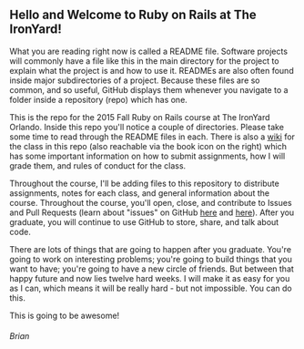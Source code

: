## Hello and Welcome to Ruby on Rails at The IronYard!

What you are reading right now is called a README file. Software projects will commonly have a file like this in the main directory for the project to explain what the project is and how to use it. READMEs are also often found inside major subdirectories of a project. Because these files are so common, and so useful, GitHub displays them whenever you navigate to a folder inside a repository (repo) which has one.

This is the repo for the 2015 Fall Ruby on Rails course at The IronYard Orlando. Inside this repo you'll notice a couple of directories. Please take some time to read through the README files in each. There is also a [wiki](https://github.com/TheIronYard--Orlando/2015--FALL--ROR/wiki) for the class in this repo (also reachable via the book icon on the right) which has some important information on how to submit assignments, how I will grade them, and rules of conduct for the class.

Throughout the course, I'll be adding files to this repository to distribute assignments, notes for each class, and general information about the course. Throughout the course, you'll open, close, and contribute to Issues and Pull Requests (learn about "issues" on GitHub [here](https://help.github.com/articles/about-issues/) and [here](https://guides.github.com/features/issues/)). After you graduate, you will continue to use GitHub to store, share, and talk about code.

There are lots of things that are going to happen after you graduate. You're going to work on interesting problems; you're going to build things that you want to have; you're going to have a new circle of friends. But between that happy future and now lies twelve hard weeks. I will make it as easy for you as I can, which means it will be really hard - but not impossible. You can do this.

This is going to be awesome!

###### Brian
